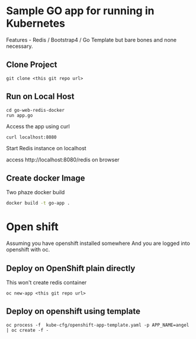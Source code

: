 # Sample GO app for running in Kubernetes

Features - Redis / Bootstrap4 / Go Template but bare bones and none necessary.

## Clone Project

```
git clone <this git repo url>
```

## Run on Local Host

```
cd go-web-redis-docker
run app.go
```

Access the app using curl

```
curl localhost:8080
```

Start Redis instance on localhost

access http://localhost:8080/redis on browser

## Create docker Image

Two phaze docker build

```sh
docker build -t go-app .
```

# Open shift

Assuming you have openshift installed somewhere
And you are logged into openshift with oc.

## Deploy on OpenShift plain directly

This won't create redis container

```
oc new-app <this git repo url>
```

## Deploy on openshift using template

```
oc process -f  kube-cfg/openshift-app-template.yaml -p APP_NAME=angel  | oc create -f -
```
